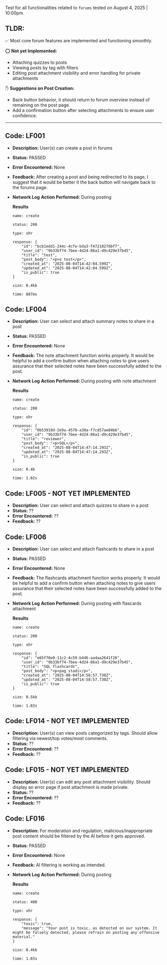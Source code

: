 Test for all functionalities related to `forums` tested on August 4, 2025 | 10:00pm

## TLDR:
✅ Most core forum features are implemented and functioning smoothly.

⭕ **Not yet Implemented:**
- Attaching quizzes to posts
- Viewing posts by tag with filters
- Editing post attachment visibility and error handling for private attachments

✋ **Suggestions on Post Creation:**
- Back button behavior, it should return to forum overview instead of remaining on the post page.
- Add a confirmation button after selecting attachments to ensure user confidence.

---

## Code: LF001
- **Description:** User(s) can create a post in forums
- **Status:** PASSED
- **Error Encountered:** None
- **Feedback:** After creating a post and being redirected to its page, I suggest that it would be better it the back button will navigate back to the forums page.
- **Network Log**
    **Action Performed:** During posting

    **Results**

    ```
    name: create

    status: 200

    type: xhr

    response: {
        "id": "bcb1edd1-244c-4cfe-bda3-f47210276bf7",
        "user_id": "9b33bf74-7bee-4d24-86a1-d9c429e37b45",
        "title": "test",
        "post_body": "<p>o test</p>",
        "created_at": "2025-08-04T14:42:04.599Z",
        "updated_at": "2025-08-04T14:42:04.599Z",
        "is_public": true
    } 

    size: 0.4kb

    time: 887ms

    ```

## Code: LF004
- **Description:** User can select and attach summary notes to share in a post
- **Status:** PASSED
- **Error Encountered:** None
- **Feedback:** The note attachment function works properly. It would be helpful to add a confirm button when attaching notes to give users assurance that their selected notes have been successfully added to the post.
- **Network Log**
    **Action Performed:** During posting with note attachment

    **Results**

    ```
    name: create

    status: 200

    type: xhr

    response: {
        "id": "0b53910d-2e9a-4570-a30a-f7cd57ae84b6",
        "user_id": "9b33bf74-7bee-4d24-86a1-d9c429e37b45",
        "title": "reviewer",
        "post_body": "<p>SQL</p>",
        "created_at": "2025-08-04T14:47:14.293Z",
        "updated_at": "2025-08-04T14:47:14.293Z",
        "is_public": true
    }

    size: 0.4b

    time: 1.02s

    ```

## Code: LF005 - NOT YET IMPLEMENTED
- **Description:** User can select and attach quizzes to share in a post
- **Status:**  ??
- **Error Encountered:** ??
- **Feedback:** ??

## Code: LF006
- **Description:** User can select and attach flashcards to share in a post
- **Status:** PASSED
- **Error Encountered:** None
- **Feedback:** The flashcards attachment function works properly. It would be helpful to add a confirm button when attaching notes to give users assurance that their selected notes have been successfully added to the post.
- **Network Log**
    **Action Performed:** During posting with flascards attachment

    **Results**

    ```
    name: create

    status: 200

    type: xhr

    response: {
        "id": "e65f78e0-11c2-4c59-b446-aa4aa2641f26",
        "user_id": "9b33bf74-7bee-4d24-86a1-d9c429e37b45",
        "title": "SQL flashcards",
        "post_body": "<p>pag stadi</p>",
        "created_at": "2025-08-04T14:58:57.730Z",
        "updated_at": "2025-08-04T14:58:57.730Z",
        "is_public": true
    }

    size: 0.5kb

    time: 1.03s

    ```

## Code: LF014 - NOT YET IMPLEMENTED
- **Description:** User(s) can view posts categorized by tags. Should allow filtering via newest/top votes/most comments.
- **Status:** ??
- **Error Encountered:** ??
- **Feedback:** ??

## Code: LF015 - NOT YET IMPLEMENTED
- **Description:** User(s) can edit any post attachment visibility. Should display an error page if post attachment is made private.
- **Status:** ??
- **Error Encountered:** ??
- **Feedback:** ??

## Code: LF016
- **Description:** For moderation and regulation, malicious/inappropriate post content should be filtered by the AI before it gets approved.
- **Status:** PASSED
- **Error Encountered:** None
- **Feedback:** AI filtering is working as intended.
- **Network Log**
    **Action Performed:**  During posting

    **Results**

    ```
    name: create

    status: 400

    type: xhr

    response: {
        "toxic": true,
        "message": "Your post is toxic, as detected on our system. It might be falsely detected, please refrain on posting any offensive material."
    } 

    size: 0.4kb

    time: 1.03s

    ```